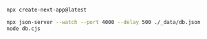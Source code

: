 ```bash
npx create-next-app@latest
```

```bash
npx json-server --watch --port 4000 --delay 500 ./_data/db.json
node db.cjs
```
